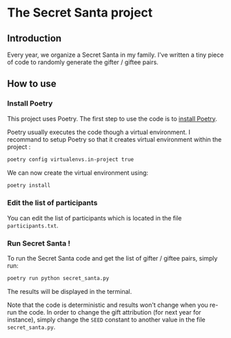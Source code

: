 # The Secret Santa project


## Introduction

Every year, we organize a Secret Santa in my family. I've written a tiny piece of code to randomly generate the gifter / giftee pairs.


## How to use


### Install Poetry

This project uses Poetry. The first step to use the code is to [install Poetry](https://python-poetry.org/docs/#installation).

Poetry usually executes the code though a virtual environment. I recommand to setup Poetry so that it creates virtual environment within the project :

```bash
poetry config virtualenvs.in-project true
```

We can now create the virtual environment using:

```bash
poetry install
```


### Edit the list of participants

You can edit the list of participants which is located in the file `participants.txt`.


### Run Secret Santa !

To run the Secret Santa code and get the list of gifter / giftee pairs, simply run:

```bash
poetry run python secret_santa.py
```

The results will be displayed in the terminal.

Note that the code is deterministic and results won't change when you re-run the code. In order to change the gift attribution (for next year for instance), simply change the `SEED` constant to another value in the file `secret_santa.py`.
